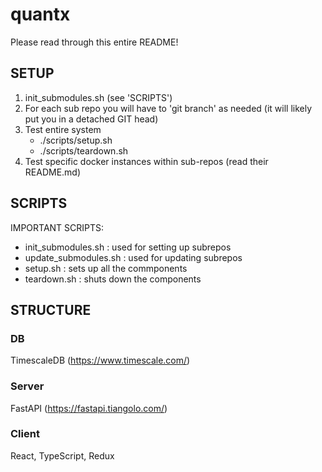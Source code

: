# quantx

Please read through this entire README!

## SETUP

1. init_submodules.sh (see 'SCRIPTS')
2. For each sub repo you will have to 'git branch' as needed (it will likely put you in a detached GIT head) 
3. Test entire system 
    - ./scripts/setup.sh 
    - ./scripts/teardown.sh 
4. Test specific docker instances within sub-repos (read their README.md)

## SCRIPTS

IMPORTANT SCRIPTS: 
- init_submodules.sh : used for setting up subrepos 
- update_submodules.sh : used for updating subrepos 
- setup.sh : sets up all the commponents 
- teardown.sh : shuts down the components 

## STRUCTURE

### DB

TimescaleDB (https://www.timescale.com/)

### Server 

FastAPI (https://fastapi.tiangolo.com/)

### Client 

React, TypeScript, Redux